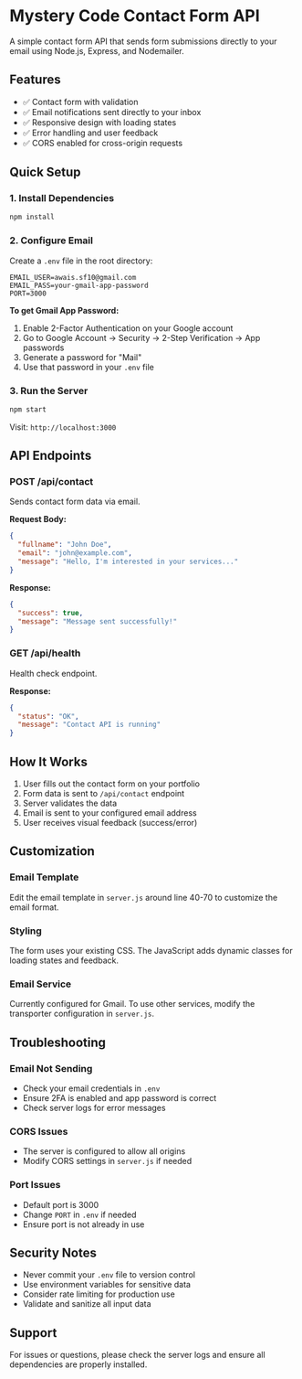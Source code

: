 # Mystery Code Contact Form API

A simple contact form API that sends form submissions directly to your email using Node.js, Express, and Nodemailer.

## Features

- ✅ Contact form with validation
- ✅ Email notifications sent directly to your inbox
- ✅ Responsive design with loading states
- ✅ Error handling and user feedback
- ✅ CORS enabled for cross-origin requests

## Quick Setup

### 1. Install Dependencies
```bash
npm install
```

### 2. Configure Email
Create a `.env` file in the root directory:
```env
EMAIL_USER=awais.sf10@gmail.com
EMAIL_PASS=your-gmail-app-password
PORT=3000
```

**To get Gmail App Password:**
1. Enable 2-Factor Authentication on your Google account
2. Go to Google Account → Security → 2-Step Verification → App passwords
3. Generate a password for "Mail"
4. Use that password in your `.env` file

### 3. Run the Server
```bash
npm start
```

Visit: `http://localhost:3000`

## API Endpoints

### POST /api/contact
Sends contact form data via email.

**Request Body:**
```json
{
  "fullname": "John Doe",
  "email": "john@example.com",
  "message": "Hello, I'm interested in your services..."
}
```

**Response:**
```json
{
  "success": true,
  "message": "Message sent successfully!"
}
```

### GET /api/health
Health check endpoint.

**Response:**
```json
{
  "status": "OK",
  "message": "Contact API is running"
}
```

## How It Works

1. User fills out the contact form on your portfolio
2. Form data is sent to `/api/contact` endpoint
3. Server validates the data
4. Email is sent to your configured email address
5. User receives visual feedback (success/error)

## Customization

### Email Template
Edit the email template in `server.js` around line 40-70 to customize the email format.

### Styling
The form uses your existing CSS. The JavaScript adds dynamic classes for loading states and feedback.

### Email Service
Currently configured for Gmail. To use other services, modify the transporter configuration in `server.js`.

## Troubleshooting

### Email Not Sending
- Check your email credentials in `.env`
- Ensure 2FA is enabled and app password is correct
- Check server logs for error messages

### CORS Issues
- The server is configured to allow all origins
- Modify CORS settings in `server.js` if needed

### Port Issues
- Default port is 3000
- Change `PORT` in `.env` if needed
- Ensure port is not already in use

## Security Notes

- Never commit your `.env` file to version control
- Use environment variables for sensitive data
- Consider rate limiting for production use
- Validate and sanitize all input data

## Support

For issues or questions, please check the server logs and ensure all dependencies are properly installed.
